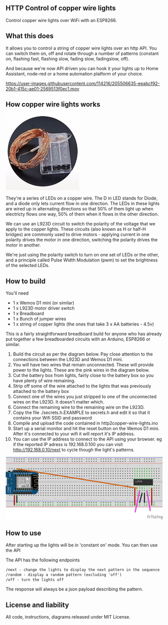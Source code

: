 HTTP Control of copper wire lights
----------------------------------

Control copper wire lights over WiFi with an ESP8266.



What this does
--------------

It allows you to control a string of copper wire
lights over an http API. You can switch them on, off and rotate through a number of patterns 
(constant on, flashing fast, flashing slow, fading slow, fadingslow, off).

And because we're now API driven you can hook it your lights up to Home Assistant,
node-red or a home automation platform of your choice.


https://user-images.githubusercontent.com/114216/205506635-eeabcf92-20b1-415c-ae01-2569513f0ec1.mov


How copper wire lights works
----------------------------

![Copper wire lights](./copper-lights.jpg)

They're a series of LEDs on a copper wire. The D in LED stands for Diode, and a diode
only lets current flow in one direction. The LEDs in these lights are wired up in
alternating directions so that 50% of them light up when electricty flows one way,
50% of them when it flows in the other direction. 

We can use an L923D circuit to switch the polarity of the voltage that we apply to
the copper lights. These circuits (also known as H or half-H bridges) are 
commonly used to drive motors - applying current in one polarity drives the
motor in one direction, switching the polarity drives the motor in another.

We're just using the polarity switch to turn on one set of LEDs or the other,
and a principle called Pulse Width Modulation (pwm) to set the brightness of the
selected LEDs.


How to build
------------

You'll need
- 1 x Wemos D1 mini (or similar)
- 1 x L923D motor driver switch
- 1 x Breadboard
- 1 x Bunch of jumper wires
- 1 x string of copper lights (the ones that take 3 x AA batteries - 4.5v)

This is a fairly straightforward breadboard build for anyone who has already put
together a few breadboarded circuits with an Arduino, ESP8266 or similar.

1. Build the circuit as per the diagram below. Pay close attention to the connections
between the L923D and Wemos D1 mini.
2. You will have two wires that remain unconnected. These will provide power to
the lights. These are the pink wires in the diagram below.
3. Cut the battery box from lights, fairly close to the battery box so you have
plenty of wire remaining.
4. Strip off some of the wire attached to the lights that was previously attached
to the battery box
5. Connect one of the wires you just stripped to one of the unconnected wires
on the L923D. It doesn't matter which.
6. Connect the remaining wire to the remaining wire on the L923D.
7. Copy the file ./secrets.h.EXAMPLE to secrets.h and edit it so that it contains
your Wifi SSID and password
7. Compile and upload the code contained in http2copper-wire-lights.ino
8. Start up a serial monitor and hit the reset button on the Wemos D1 mini. After
it's connected to your wifi it will report it's IP address. 
9. You can use the IP address to connect to the API using your browser. eg if
the reported IP adress is 192.168.0.100 you can visit http://192.168.0.10/next
to cycle though the light's patterns.

![Circuit diagram](./http2copper-wire-lights.png)

How to use
----------

After starting up the lights will be in 'constant on' mode. You can then use the API

The API has the following endpoints

```
/next - change the lights to display the next pattern in the sequence
/random - display a random pattern (excluding 'off')
/off - turn the lights off
```

The response will always be a json payload describing the pattern.


License and liability
---------------------

All code, instructions, diagrams released under MIT License. 
